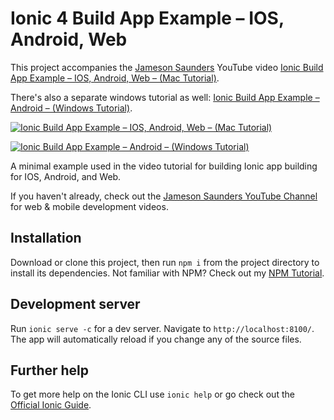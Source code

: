 # Ionic 4 Build App Example – IOS, Android, Web

This project accompanies the [Jameson Saunders](https://jamesonsaunders.com) YouTube video [Ionic Build App Example – IOS, Android, Web – (Mac Tutorial)](https://youtu.be/B_seja5eHt8).

There's also a separate windows tutorial as well: [Ionic Build App Example – Android – (Windows Tutorial)](https://youtu.be/c7HmwiTtYPE).

[![Ionic Build App Example – IOS, Android, Web – (Mac Tutorial)](https://img.youtube.com/vi/B_seja5eHt8/maxresdefault.jpg)](https://youtu.be/B_seja5eHt8)

[![Ionic Build App Example – Android – (Windows Tutorial)](https://img.youtube.com/vi/c7HmwiTtYPE/maxresdefault.jpg)](https://youtu.be/c7HmwiTtYPE)


A minimal example used in the video tutorial for building Ionic app building for IOS, Android, and Web.

If you haven't already, check out the [Jameson Saunders YouTube Channel](https://youtube.com/c/JamesonSaunders) for web & mobile development videos.

## Installation

Download or clone this project, then run `npm i` from the project directory to install its dependencies. Not familiar with NPM? Check out my [NPM Tutorial](https://www.youtube.com/watch?v=mzs-N5hXGuQ).

## Development server

Run `ionic serve -c` for a dev server. Navigate to `http://localhost:8100/`. The app will automatically reload if you change any of the source files.

## Further help

To get more help on the Ionic CLI use `ionic help` or go check out the [Official Ionic Guide](https://ionicframework.com/docs/building/starting).
